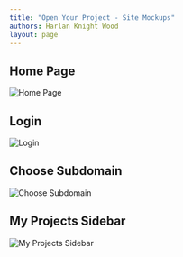 ```yaml
---
title: "Open Your Project - Site Mockups"
authors: Harlan Knight Wood
layout: page
---
```


## Home Page

![Home Page](/images/1_home.png "Home Page")


## Login

![Login](/images/2_login.png "Login")


## Choose Subdomain

![Choose Subdomain](/images/3_choose_subdomain.png "Choose Subdomain")


## My Projects Sidebar

![My Projects Sidebar](/images/4_my_projects_sidebar.png "My Projects Sidebar")


